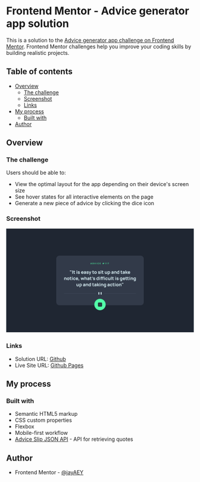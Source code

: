 # Frontend Mentor - Advice generator app solution

This is a solution to the [Advice generator app challenge on Frontend Mentor](https://www.frontendmentor.io/challenges/advice-generator-app-QdUG-13db). Frontend Mentor challenges help you improve your coding skills by building realistic projects.

## Table of contents

- [Overview](#overview)
  - [The challenge](#the-challenge)
  - [Screenshot](#screenshot)
  - [Links](#links)
- [My process](#my-process)
  - [Built with](#built-with)
- [Author](#author)

## Overview

### The challenge

Users should be able to:

- View the optimal layout for the app depending on their device's screen size
- See hover states for all interactive elements on the page
- Generate a new piece of advice by clicking the dice icon

### Screenshot

![](./images/Screenshot%202023-05-19%20at%2007-55-38%20Frontend%20Mentor%20Advice%20generator%20app.png)

### Links

- Solution URL: [Github](https://github.com/jayAEY/advice-generator)
- Live Site URL: [Github Pages](https://jayaey.github.io/advice-generator/)

## My process

### Built with

- Semantic HTML5 markup
- CSS custom properties
- Flexbox
- Mobile-first workflow
- [Advice Slip JSON API](https://api.adviceslip.com/) - API for retrieving quotes

## Author

- Frontend Mentor - [@jayAEY](https://www.frontendmentor.io/profile/jayAEY)
